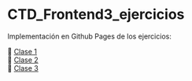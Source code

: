 # CTD_Frontend3_ejercicios

Implementación en Github Pages de los ejercicios:

   :dizzy: [Clase 1](https://agustinbravop.github.io/CTD_Frontend3_ejercicios//c1)  
   :apple: [Clase 2](https://agustinbravop.github.io/CTD_Frontend3_ejercicios/c2_JSX_frutas/)  
   :no_entry_sign: [Clase 3](https://github.com/agustinbravop/CTD_Frontend3_ejercicios/tree/main/c3_crearProjectoReact)
